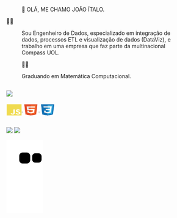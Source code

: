    <div style="margin-left: 40px; margin-right: 40px;">
       <p> 👋 OLÁ, ME CHAMO JOÃO ÍTALO.</p>
    </div>


   <p>
        👨‍💻  <div style="margin-left: 40px; margin-right: 40px;"> 
                Sou Engenheiro de Dados, especializado em integração de dados, processos ETL e visualização de dados (DataViz),
                e trabalho em uma empresa que faz parte da multinacional Compass UOL.  
             </div>
   </p>


 <div style="margin-left: 40px; margin-right: 40px;">
     👨‍🎓   <p>Graduando em Matemática Computacional.</p>
    </div>







##

<div align="left">
  <a href="https://github.com/italopro95">
  <img height="180em" src="https://github-readme-stats.vercel.app/api?username=italopro95&show_icons=true&theme=dracula&include_all_commits=true&count_private=true"/>

</div>
        



<div style="display: inline_block"><br>
  <img align="center" alt="italo-Js" height="30" width="40" src="https://raw.githubusercontent.com/devicons/devicon/master/icons/javascript/javascript-plain.svg">
  <img align="center" alt="italo-HTML" height="30" width="40" src="https://raw.githubusercontent.com/devicons/devicon/master/icons/html5/html5-original.svg">
  <img align="center" alt="italo-CSS" height="30" width="40" src="https://raw.githubusercontent.com/devicons/devicon/master/icons/css3/css3-original.svg">
</div>  

##    
        
<div> 
  <a href = "mailto:italotec700@gmail.com"><img src="https://img.shields.io/badge/Gmail-D14836?style=for-the-badge&logo=gmail&logoColor=white" target="_blank"></a>
  <a href="https://www.linkedin.com/in/jo%C3%A3o-%C3%ADtalo-parnaiba-de-souza-b59490181/" target="_blank"><img src="https://img.shields.io/badge/-LinkedIn-%230077B5?style=for-the-badge&logo=linkedin&logoColor=white" target="_blank"></a> 

 ![Snake animation](https://github.com/italopro95/italopro95/blob/output/github-contribution-grid-snake.svg)

</div>        

